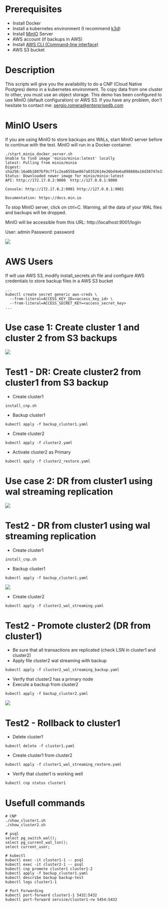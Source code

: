 # Prerequisites
- Install Docker
- Install a kubernetes environment (I recommend [k3d](https://k3d.io/v5.3.0/))
- Install [MinIO](https://min.io/download#/kubernetes) Server
- AWS account (if backups in AWS)
- Install [AWS CLI (Command-line interface)](https://docs.aws.amazon.com/cli/latest/userguide/getting-started-install.html)
- AWS S3 bucket

# Description
This scripts will give you the availability to do a CNP (Cloud Native Postgres) demo in a kubernetes environment.
To copy data from one cluster to other, you must use an object storage. This demo has been configured to use MinIO (default configuration) or AWS S3.
If you have any problem, don't hesitate to contact me: sergio.romera@enterprisedb.com

# MinIO Users
If you are using MinIO to store backups ans WALs, start MinIO server before to continue with the test. MinIO will run in a Docker container.

```
./start_minio_docker_server.sh
Unable to find image 'minio/minio:latest' locally
latest: Pulling from minio/minio
Digest: sha256:16a0b1807bf9c7f1c2ea8558ae067a0352614e26bd4e6a898688a16d30747e31
Status: Downloaded newer image for minio/minio:latest
API: http://172.17.0.2:9000  http://127.0.0.1:9000

Console: http://172.17.0.2:9001 http://127.0.0.1:9001

Documentation: https://docs.min.io
```
To stop MinIO server, click on ctrl+C. Warning, all the data of your WAL files and backups will be dropped.

MinIO will be accessible from this URL: http://localhost:9001/login

User: admin
Password: password

![](./images/minio_login.png)

# AWS Users
If will use AWS S3, modify install_secrets.sh file and configure AWS credentials to store backup files in a AWS S3 bucket
```
...
kubectl create secret generic aws-creds \
  --from-literal=ACCESS_KEY_ID=<access_key_id> \
  --from-literal=ACCESS_SECRET_KEY=<access_secret_key>
...
```


# Use case 1: Create cluster 1 and cluster 2 from S3 backups
![](./images/cnp_usecase1.png)

# Test1 - DR: Create cluster2 from cluster1 from S3 backup
- Create cluster1
```
install_cnp.sh
```
- Backup cluster1
```
kubectl apply -f backup_cluster1.yaml
```
- Create cluster2
```
kubectl apply -f cluster2.yaml
```
- Activate cluster2 as Primary
```
kubectl apply -f cluster2_restore.yaml
```

# Use case 2: DR from cluster1 using wal streaming replication 
![](./images/cnp_usecase2.png)

# Test2 - DR from cluster1 using wal streaming replication
- Create cluster1
```
install_cnp.sh
```
- Backup cluster1
```
kubectl apply -f backup_cluster1.yaml
```
![](./images/minio_bucket_cluster1.png)

- Create cluster2
```
kubectl apply -f cluster2_wal_streaming.yaml
```

# Test2 - Promote cluster2 (DR from cluster1)
- Be sure that all transactions are replicated (check LSN in cluster1 and cluster2)
- Apply file cluster2 wal streaming with backup
```
kubectl apply -f cluster2_wal_streaming_backup.yaml
```
- Verify that cluster2 has a primary node
- Execute a backup from cluster2
```
kubectl apply -f backup_cluster2.yaml
```
![](./images/minio_bucket_clusters.png)

# Test2 - Rollback to cluster1
- Delete cluster1
```
kubectl delete -f cluster1.yaml
```
- Create cluster1 from cluster2
```
kubectl apply -f cluster1_wal_streaming_restore.yaml
```
- Verify that cluster1 is working well 
```
kubectl cnp status cluster1
```

# Usefull commands
```
# CNP
./show_cluster1.sh
./show_cluster2.sh

# psql
select pg_switch_wal();
select pg_current_wal_lsn();
select current_user;

# kubectl
kubectl exec -it cluster1-1 -- psql
kubectl exec -it cluster2-1 -- psql
kubectl cnp promote cluster1 cluster1-2
kubectl apply -f backup_cluster1.yaml
kubectl describe backup backup-test
kubectl logs cluster1-1

# Port Forwarding
kubectl port-forward cluster1-1 5432:5432
kubectl port-forward service/cluster1-rw 5454:5432
```
